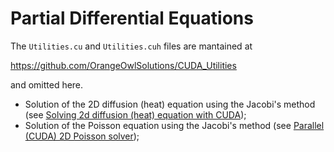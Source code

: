 # Partial Differential Equations

The ```Utilities.cu``` and ```Utilities.cuh``` files are mantained at

https://github.com/OrangeOwlSolutions/CUDA_Utilities

and omitted here.

- Solution of the 2D diffusion (heat) equation using the Jacobi's method (see [Solving 2d diffusion (heat) equation with CUDA](http://stackoverflow.com/questions/11994679/solving-2d-diffusion-equation-with-cuda/29003245#29003245)); 
- Solution of the Poisson equation using the Jacobi's method (see [Parallel (CUDA) 2D Poisson solver](http://stackoverflow.com/questions/13347265/parallel-cuda-2d-poisson-solver/29106349#29106349));


